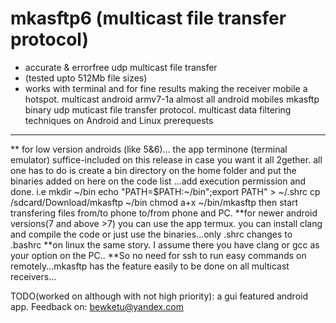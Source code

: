 # mkasftp6 (multicast file transfer protocol)
- accurate & errorfree udp multicast file transfer 
- (tested upto 512Mb file sizes)
- works with terminal and for fine results making the receiver mobile a hotspot.
multicast android armv7-1a almost all android mobiles mkasftp binary
udp muticast file transfer protocol. multicast data filtering techniques on Android and Linux
prerequests
 --------
** for low version androids (like 5&6)...
the app terminone (terminal emulator) suffice-included on this release in case you want it all 2gether.
all one has to do is create a bin directory
on the home folder and put the binaries added on here on the code list
...add execution permission and done.
i.e
 mkdir \~/bin
 echo "PATH=$PATH:\~/bin";export PATH" > ~/.shrc
 cp /sdcard/Download/mkasftp ~/bin
chmod a+x ~/bin/mkasftp
 then start transfering files from/to phone to/from phone and PC.
**for newer android versions(7 and above >7) you can use the app termux.
you can install clang and compile the code or just use the binaries...only .shrc changes to .bashrc
**on linux the same story. I assume there you have clang or gcc as your option on the PC..
**So no need for ssh to run easy commands on remotely...mkasftp has the feature easily
to be done on all multicast receivers...

TODO(worked on although with not high priority): a gui featured android app.
Feedback on: bewketu@yandex.com
